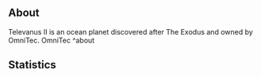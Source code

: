 ## About
Televanus II is an ocean planet discovered after The Exodus and owned by OmniTec. OmniTec 
^about

## Statistics
